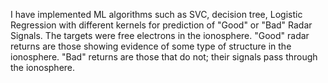I have implemented ML algorithms such as SVC, decision tree, Logistic Regression with different kernels for prediction of "Good" or "Bad" Radar Signals. The targets were free electrons in the ionosphere. "Good" radar returns are those showing evidence of some type of structure in the ionosphere. "Bad" returns are those that do not; their signals pass through the ionosphere.
